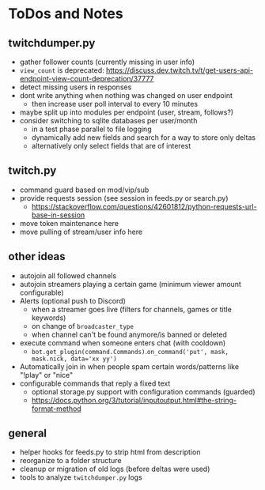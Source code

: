 # ToDos and Notes

## twitchdumper.py
- gather follower counts (currently missing in user info)
- `view_count` is deprecated: https://discuss.dev.twitch.tv/t/get-users-api-endpoint-view-count-deprecation/37777
- detect missing users in responses
- dont write anything when nothing was changed on user endpoint
  - then increase user poll interval to every 10 minutes
- maybe split up into modules per endpoint (user, stream, follows?)
- consider switching to sqlite databases per user/month
  - in a test phase parallel to file logging
  - dynamically add new fields and search for a way to store only deltas
  - alternatively only select fields that are of interest

## twitch.py
- command guard based on mod/vip/sub
- provide requests session (see session in feeds.py or search.py)
  - https://stackoverflow.com/questions/42601812/python-requests-url-base-in-session
- move token maintenance here
- move pulling of stream/user info here

## other ideas
- autojoin all followed channels
- autojoin streamers playing a certain game (minimum viewer amount configurable)
- Alerts (optional push to Discord)
  - when a streamer goes live (filters for channels, games or title keywords)
  - on change of `broadcaster_type`
  - when channel can't be found anymore/is banned or deleted
- execute command when someone enters chat (with cooldown)
  - `bot.get_plugin(command.Commands)`.`on_command('put', mask, mask.nick, data='xx yy')`
- Automatically join in when people spam certain words/patterns like "!play" or "nice"
- configurable commands that reply a fixed text
  - optional storage.py support with configuration commands (guarded)
  - https://docs.python.org/3/tutorial/inputoutput.html#the-string-format-method

## general
- helper hooks for feeds.py to strip html from description
- reorganize to a folder structure
- cleanup or migration of old logs (before deltas were used)
- tools to analyze `twitchdumper.py` logs
